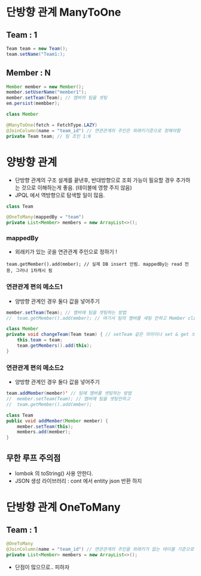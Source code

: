 
# 단방향 관계 ManyToOne

## Team : 1 
```java
Team team = new Team();
team.setName("Team1:);
```

## Member : N
```java
Member member = new Member();
member.setUserName("member1");
member.setTeam(Team); // 멤버의 팀을 셋팅 
em.persist(membber);
```
```java
class Member

@ManyToOne(fetch = FetchType.LAZY)
@JoinColumn(name = "team_id") // 연관관계의 주인은 외래키기준으로 정해야함
private Team team; // 팀 조인 1:N
```


# 양방향 관계 
- 단방향 관계의 구조 설계를 끝낸후, 반대방향으로 조회 가능이 필요할 경우 추가하는 것으로 이해하는게 좋음. (테이블에 영향 주지 않음)
- JPQL 에서 역방향으로 탐색할 일이 많음.

```java
class Team

@OneToMany(mappedBy = "team")
private List<Member> members = new ArrayList<>();
```
### mappedBy 
- 외래키가 있는 곳을 연관관계 주인으로 정하기 ! 
```
team.getMember().add(mmber); // 실제 DB insert 안됨. mappedBy는 read 전용, 그러나 1차캐시 됨
```

### 연관관계 편의 메소드1
- 양방향 관계인 경우 둘다 값을 넣어주기
```java
member.setTeam(Team); // 멤버에 팀을 셋팅하는 방법
//  team.getMember().add(mmber); // 여기서 팀의 멤버를 세팅 안하고 Member class 에서 셋팅
```
```java
class Member
private void changeTeam(Team team) { // setTeam 같은 의미이나 set & get 쓰지 않아야하는 경우
    this.team = team;
    team.getMembers().add(this);
}
```

### 연관관계 편의 메소드2
- 양방향 관계인 경우 둘다 값을 넣어주기
```java
team.addMember(member)' // 팀에 멤버를 셋팅하는 방법
//  member.setTeam(Team); // 멤버에 팀을 셋팅안하고 
//  team.getMember().add(mmber);
```
```java
class Team
public void addMember(Member member) {
    member.setTeam(this);
    members.add(member);
}
```

## 무한 루프 주의점
- lombok 의 toString() 사용 안한다.
- JSON 생성 라이브러리 : cont 에서 entity json 반환 하지 



# 단방향 관계 OneToMany

## Team : 1 
```java
@OneToMany
@JoinColumn(name = "team_id") // 연관관계의 주인을 외래키가 없는 테이블 기준으로 정해짐
private List<Member> members = new ArrayList<>();
```
- 단점이 많으므로.. 피하자
